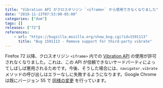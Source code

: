 ```yaml
---
title: "Vibration API がクロスオリジン `<iframe>` から使用できなくなりました"
date: "2019-11-13T07:53:00-05:00"
categories: ["dom"]
tags: []
releases: ["72"]
references:
    - url: "https://bugzilla.mozilla.org/show_bug.cgi?id=1591113"
      title: "Bug 1591113 - Remove support for third-party vibrate"
---
```

Firefox 72 以降、クロスオリジン `<iframe>` 内での [Vibration API](https://developer.mozilla.org/docs/Web/API/Vibration_API) の使用が許可されなくなりました。これは、この API が信頼できないサードパーティによってしばしば悪用されるためです。今後、そうした場合には、`navigator.vibrate` メソッドの呼び出しはエラーなしに失敗するようになります。Google Chrome は既にバージョン 55 で [同様の変更](https://www.chromestatus.com/feature/5682658461876224) を行っています。
